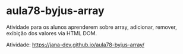 # aula78-byjus-array

Atividade para os alunos aprenderem sobre array, adicionar, remover, exibição dos valores via HTML DOM.

Atividade: https://jana-dev.github.io/aula78-byjus-array/
